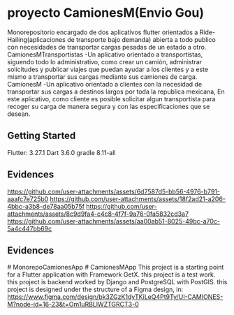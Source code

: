 # proyecto CamionesM(Envio Gou)

Monorepositorio encargado de dos aplicativos flutter orientados a Ride-Hailing(aplicaciones de transporte bajo demanda) abierta a todo publico con necesidades de transportar cargas pesadas de un estado a otro.
CamionesMTransportistas -Un aplicativo orientado a transportistas, siguendo todo lo administrativo, como crear un camión, administrar solicitudes y publicar viajes que puedan ayudar a los clientes y a este mismo a transportar sus cargas mediante sus camiones de carga.
CamionesM -Un aplicativo orientado a clientes con la necesidad de transportar sus cargas a destinos largos por toda la republica mexicana, En este aplicativo, como cliente es posible solicitar algun transportista para recoger su carga de manera segura y con las especificaciones que se desean.

## Getting Started
Flutter: 3.27.1 
Dart 3.6.0
gradle 8.11-all

## Evidences
https://github.com/user-attachments/assets/6d7587d5-bb56-4976-b791-aaafc7e725b0
https://github.com/user-attachments/assets/18f2ad21-a206-4bbc-a3b8-de78aa05b75f
https://github.com/user-attachments/assets/8c9d9fa4-c4c8-4f7f-9a76-0fa5832cd3a7
https://github.com/user-attachments/assets/aa00ab51-8025-49bc-a70c-5a4c447bb69c
## Evidences

#   M o n o r e p o C a m i o n e s A p p 
 #   C a m i o n e s M A p p 
This project is a starting point for a Flutter application with Framework GetX.
this project is a test work.
this project is backend worked by Django and PostgreSQL with PostGIS.
this project is designed under the structure of a Figma design, in: https://www.figma.com/design/bk3ZGzK1dyTKiLeQ4Pt9Ty/UI-CAMIONES-M?node-id=16-23&t=Om1uRBLlWZTGRCT3-0
